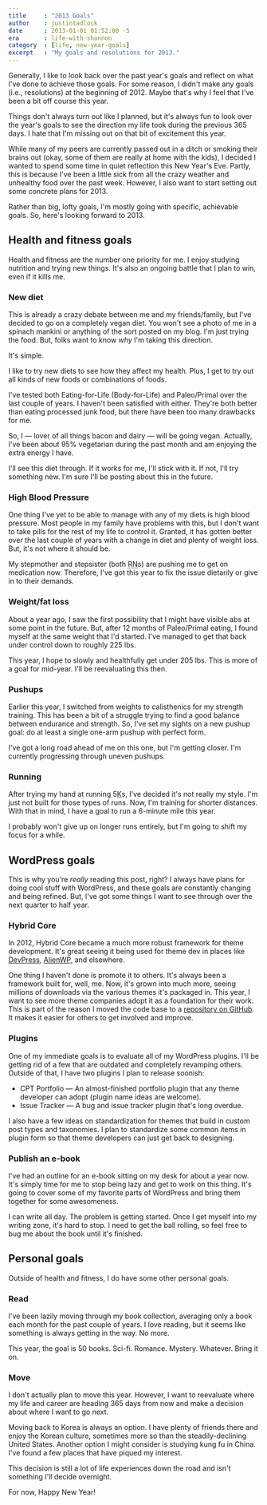 ```yaml
---
title     : "2013 Goals"
author    : justintadlock
date      : 2013-01-01 01:52:00 -5
era       : life-with-shannon
category  : [life, new-year-goals]
excerpt   : "My goals and resolutions for 2013."
---
```


Generally, I like to look back over the past year's goals and reflect on what I've done to achieve those goals.  For some reason, I didn't make any goals (i.e., resolutions) at the beginning of 2012.  Maybe that's why I feel that I've been a bit off course this year.

Things don't always turn out like I planned, but it's always fun to look over the year's goals to see the direction my life took during the previous 365 days.  I hate that I'm missing out on that bit of excitement this year.

While many of my peers are currently passed out in a ditch or smoking their brains out (okay, some of them are really at home with the kids), I decided I wanted to spend some time in quiet reflection this New Year's Eve.  Partly, this is because I've been a little sick from all the crazy weather and unhealthy food over the past week.  However, I also want to start setting out some concrete plans for 2013.

Rather than big, lofty goals, I'm mostly going with specific, achievable goals.  So, here's looking forward to 2013.

## Health and fitness goals

Health and fitness are the number one priority for me.  I enjoy studying nutrition and trying new things.  It's also an ongoing battle that I plan to win, even if it kills me.

<h3>New diet</h3>

This is already a crazy debate between me and my friends/family, but I've decided to go on a completely vegan diet.  You won't see a photo of me in a spinach mankini or anything of the sort posted on my blog.  I'm just trying the food.  But, folks want to know <em>why</em> I'm taking this direction.

It's simple.

I like to try new diets to see how they affect my health.  Plus, I get to try out all kinds of new foods or combinations of foods.

I've tested both Eating-for-Life (Body-for-Life) and Paleo/Primal over the last couple of years.  I haven't been satisfied with either.  They're both better than eating processed junk food, but there have been too many drawbacks for me.

So, I &mdash; lover of all things bacon and dairy &mdash; will be going vegan.  Actually, I've been about 95% vegetarian during the past month and am enjoying the extra energy I have.

I'll see this diet through.  If it works for me, I'll stick with it.  If not, I'll try something new.  I'm sure I'll be posting about this in the future.

<h3>High Blood Pressure</h3>

One thing I've yet to be able to manage with any of my diets is high blood pressure.  Most people in my family have problems with this, but I don't want to take pills for the rest of my life to control it.  Granted, it has gotten better over the last couple of years with a change in diet and plenty of weight loss.  But, it's not where it should be.

My stepmother and stepsister (both <abbr title="Registered Nurse">RN</abbr>s) are pushing me to get on medication now.  Therefore, I've got this year to fix the issue dietarily or give in to their demands.

<h3>Weight/fat loss</h3>

About a year ago, I saw the first possibility that I might have visible abs at some point in the future.  But, after 12 months of Paleo/Primal eating, I found myself at the same weight that I'd started.  I've managed to get that back under control down to roughly 225 lbs.

This year, I hope to slowly and healthfully get under 205 lbs.  This is more of a goal for mid-year.  I'll be reevaluating this then.

<h3>Pushups</h3>

Earlier this year, I switched from weights to calisthenics for my strength training.  This has been a bit of a struggle trying to find a good balance between endurance and strength.  So, I've set my sights on a new pushup goal:  do at least a single one-arm pushup with perfect form.

I've got a long road ahead of me on this one, but I'm getting closer.  I'm currently progressing through uneven pushups.

<h3>Running</h3>

After trying my hand at running 5<abbr title="Kilometer">K</abbr>s, I've decided it's not really my style.  I'm just not built for those types of runs.  Now, I'm training for shorter distances.  With that in mind, I have a goal to run a 6-minute mile this year.

I probably won't give up on longer runs entirely, but I'm going to shift my focus for a while.

## WordPress goals

This is why you're <em>really</em> reading this post, right?  I always have plans for doing cool stuff with WordPress, and these goals are constantly changing and being refined.  But, I've got some things I want to see through over the next quarter to half year.

<h3>Hybrid Core</h3>

In 2012, Hybrid Core became a much more robust framework for theme development.  It's great seeing it being used for theme dev in places like <a href="http://devpress.com" title="DevPress">DevPress</a>, <a href="http://alienwp.com" title="AlienWP">AlienWP</a>, and elsewhere.

One thing I haven't done is promote it to others.  It's always been a framework built for, well, me.  Now, it's grown into much more, seeing millions of downloads via the various themes it's packaged in.  This year, I want to see more theme companies adopt it as a foundation for their work.  This is part of the reason I moved the code base to a <a href="https://github.com/justintadlock/hybrid-core" title="Hybrid Core framework on GitHub">repository on GitHub</a>.  It makes it easier for others to get involved and improve.

<h3>Plugins</h3>

One of my immediate goals is to evaluate all of my WordPress plugins.  I'll be getting rid of a few that are outdated and completely revamping others.  Outside of that, I have two plugins I plan to release soonish:

<ul>
	<li>CPT Portfolio &mdash; An almost-finished portfolio plugin that any theme developer can adopt (plugin name ideas are welcome).</li>
	<li>Issue Tracker &mdash; A bug and issue tracker plugin that's long overdue.</li>
</ul>

I also have a few ideas on standardization for themes that build in custom post types and taxonomies.  I plan to standardize some common items in plugin form so that theme developers can just get back to designing.

<h3>Publish an e-book</h3>

I've had an outline for an e-book sitting on my desk for about a year now.  It's simply time for me to stop being lazy and get to work on this thing.  It's going to cover some of my favorite parts of WordPress and bring them together for some awesomeness.

I can write all day.  The problem is getting started.  Once I get myself into my writing zone, it's hard to stop.  I need to get the ball rolling, so feel free to bug me about the book until it's finished.

## Personal goals

Outside of health and fitness, I do have some other personal goals.

<h3>Read</h3>

I've been lazily moving through my book collection, averaging only a book each month for the past couple of years.  I love reading, but it seems like something is always getting in the way.  No more.

This year, the goal is 50 books.  Sci-fi.  Romance.  Mystery.  Whatever.  Bring it on.

<h3>Move</h3>

I don't actually plan to move this year.  However, I want to reevaluate where my life and career are heading 365 days from now and make a decision about where I want to go next.

Moving back to Korea is always an option.  I have plenty of friends there and enjoy the Korean culture, sometimes more so than the steadily-declining United States.  Another option I might consider is studying kung fu in China.  I've found a few places that have piqued my interest.

This decision is still a lot of life experiences down the road and isn't something I'll decide overnight.

For now, Happy New Year!
